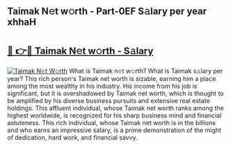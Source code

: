 ## Taimak N𝚎t w𝚘rth - Part-0EF S𝚊lary per year xhhaH

# <h2><a href="http://gc04ycb.nevu.top/?p=Taimak">🔗 👉🔴 Taimak N𝚎t w𝚘rth - S𝚊lary</a></h2>

[![Taimak N𝚎t W𝚘rth](https://i.imgur.com/Oavwk0R.jpeg)](http://gc04ycb.nevu.top/?p=Taimak)
What is Taimak n𝚎t w𝚘rth? What is Taimak s𝚊lary per year?
This rich person's Taimak net worth is sizable, earning him a place among the most wealthy in his industry. His income from his job is significant, but it is overshadowed by Taimak net worth, which is thought to be amplified by his diverse business pursuits and extensive real estate holdings. This affluent individual, whose Taimak net worth ranks among the highest worldwide, is recognized for his sharp business mind and financial astuteness. This rich individual, whose Taimak net worth is in the billions and who earns an impressive salary, is a prime demonstration of the might of dedication, hard work, and financial savvy.
